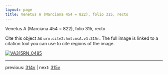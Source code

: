 ```yaml
---
layout: page
title: Venetus A (Marciana 454 = 822), folio 315, recto
---
```


Venetus A (Marciana 454 = 822), folio 315, recto

Cite this object as `urn:cite2:hmt:msA.v1:315r`.  The full image is linked to a citation tool you can use to cite regions of the image.

[![VA315RN_0485](http://www.homermultitext.org/iipsrv?IIIF=/project/homer/pyramidal/deepzoom/hmt/vaimg/2017a/VA315RN_0485.tif/full/800,/0/default.jpg)](http://www.homermultitext.org/ict2/?urn=urn:cite2:hmt:vaimg.2017a:VA315RN_0485) 

---

previous:  [314v](../314v/) | next: [315v](../315v/)